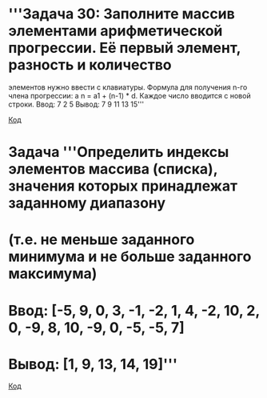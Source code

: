 # '''Задача 30: Заполните массив элементами арифметической прогрессии. Её первый элемент, разность и количество
элементов нужно ввести с клавиатуры. Формула для получения n-го члена прогрессии: a
n = a1 + (n-1) * d.
Каждое число вводится с новой строки.
Ввод: 7 2 5
Вывод: 7 9 11 13 15'''

[Код](hw1.py)

# Задача '''Определить индексы элементов массива (списка), значения которых принадлежат заданному диапазону
# (т.е. не меньше заданного минимума и не больше заданного максимума)
# Ввод: [-5, 9, 0, 3, -1, -2, 1, 4, -2, 10, 2, 0, -9, 8, 10, -9, 0, -5, -5, 7]
# Вывод: [1, 9, 13, 14, 19]'''
[Код](hw2.py)

